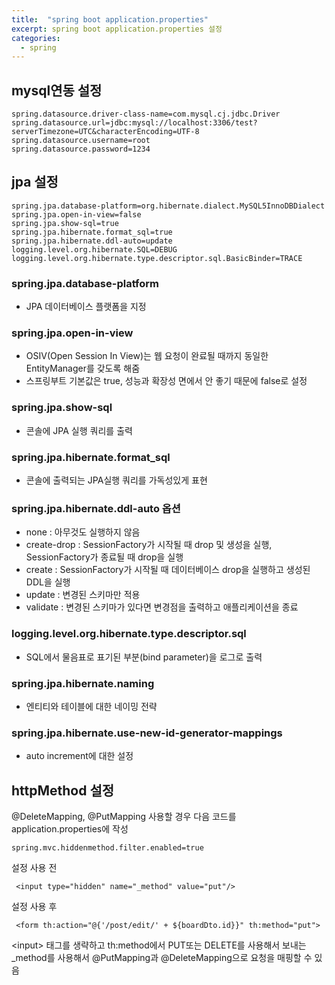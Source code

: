 ```yaml
---
title:  "spring boot application.properties"
excerpt: spring boot application.properties 설정
categories:
  - spring
---
```


## mysql연동 설정
  
```
spring.datasource.driver-class-name=com.mysql.cj.jdbc.Driver
spring.datasource.url=jdbc:mysql://localhost:3306/test?serverTimezone=UTC&characterEncoding=UTF-8
spring.datasource.username=root
spring.datasource.password=1234
```  

## jpa 설정
  
```
spring.jpa.database-platform=org.hibernate.dialect.MySQL5InnoDBDialect
spring.jpa.open-in-view=false
spring.jpa.show-sql=true
spring.jpa.hibernate.format_sql=true
spring.jpa.hibernate.ddl-auto=update
logging.level.org.hibernate.SQL=DEBUG
logging.level.org.hibernate.type.descriptor.sql.BasicBinder=TRACE
```  
### spring.jpa.database-platform
- JPA 데이터베이스 플랫폼을 지정

### spring.jpa.open-in-view
- OSIV(Open Session In View)는 웹 요청이 완료될 때까지 동일한 EntityManager를 갖도록 해줌
- 스프링부트 기본값은 true, 성능과 확장성 면에서 안 좋기 때문에 false로 설정

### spring.jpa.show-sql
- 콘솔에 JPA 실행 쿼리를 출력

### spring.jpa.hibernate.format_sql
- 콘솔에 출력되는 JPA실행 쿼리를 가독성있게 표현

### spring.jpa.hibernate.ddl-auto 옵션
- none : 아무것도 실행하지 않음
- create-drop : SessionFactory가 시작될 때 drop 및 생성을 실행, SessionFactory가 종료될 때 drop을 실행
- create : SessionFactory가 시작될 때 데이터베이스 drop을 실행하고 생성된 DDL을 실행
- update : 변경된 스키마만 적용
- validate : 변경된 스키마가 있다면 변경점을 출력하고 애플리케이션을 종료

### logging.level.org.hibernate.type.descriptor.sql
- SQL에서 물음표로 표기된 부분(bind parameter)을 로그로 출력

### spring.jpa.hibernate.naming
- 엔티티와 테이블에 대한 네이밍 전략

### spring.jpa.hibernate.use-new-id-generator-mappings
- auto increment에 대한 설정


## httpMethod 설정
@DeleteMapping, @PutMapping 사용할 경우 다음 코드를 application.properties에 작성

  
```
spring.mvc.hiddenmethod.filter.enabled=true
```  

설정 사용 전
  
```
 <input type="hidden" name="_method" value="put"/>
```  

설정 사용 후
  
```
 <form th:action="@{'/post/edit/' + ${boardDto.id}}" th:method="put">
```  

\<input\> 태그를 생략하고 th:method에서 PUT또는 DELETE를 사용해서 보내는 \_method를 사용해서 @PutMapping과 @DeleteMapping으로 요청을 매핑할 수 있음
